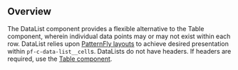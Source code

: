 ## Overview

The DataList component provides a flexible alternative to the Table component, wherein individual data points may or may not exist within each row. DataList relies upon <a href="https://pf-next.com/layouts/Toolbar/examples/">PatternFly layouts</a> to achieve desired presentation within `pf-c-data-list__cell`s. DataLists do not have headers. If headers are required, use the <a href="https://pf-next.com/components/Table/examples/">Table component</a>.

<!-- ## Accessibility

| Attribute | Applied To | Outcome |
| -- | -- | -- |
| `role` or `aria` | `pf-c-hybrid-list` |  accessibility notes. |


## Usage

| Class | Applied To | Outcome |
| -- | -- | -- |
| `.class-name-here` | `<tags-here>` |  Outcome and remarks. |
| Example: `.btn` | `<button>` |  Initiates a button. Always use it with a modifier class. |

 -->